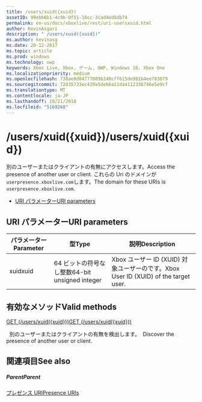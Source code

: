 ```yaml
---
title: /users/xuid({xuid})
assetID: 99ebb6b1-4c9b-0f51-10cc-3cad4ed8db74
permalink: en-us/docs/xboxlive/rest/uri-usersxuid.html
author: KevinAsgari
description: " /users/xuid({xuid})"
ms.author: kevinasg
ms.date: 20-12-2017
ms.topic: article
ms.prod: windows
ms.technology: uwp
keywords: Xbox Live, Xbox, ゲーム, UWP, Windows 10, Xbox One
ms.localizationpriority: medium
ms.openlocfilehash: 738ae0d04777089b240cff615de981b4ee783079
ms.sourcegitcommit: 72835733ec429a5deb6a11da4112336746e5e9cf
ms.translationtype: MT
ms.contentlocale: ja-JP
ms.lasthandoff: 10/21/2018
ms.locfileid: "5169268"
---
```

# <a name="usersxuidxuid"></a><span data-ttu-id="a289d-104">/users/xuid({xuid})</span><span class="sxs-lookup"><span data-stu-id="a289d-104">/users/xuid({xuid})</span></span>
<span data-ttu-id="a289d-105">別のユーザーまたはクライアントの有無にアクセスします。</span><span class="sxs-lookup"><span data-stu-id="a289d-105">Access the presence of another user or client.</span></span> <span data-ttu-id="a289d-106">これらの Uri のドメインが`userpresence.xboxlive.com`します。</span><span class="sxs-lookup"><span data-stu-id="a289d-106">The domain for these URIs is `userpresence.xboxlive.com`.</span></span>
 
  * [<span data-ttu-id="a289d-107">URI パラメーター</span><span class="sxs-lookup"><span data-stu-id="a289d-107">URI parameters</span></span>](#ID4EV)
 
<a id="ID4EV"></a>

 
## <a name="uri-parameters"></a><span data-ttu-id="a289d-108">URI パラメーター</span><span class="sxs-lookup"><span data-stu-id="a289d-108">URI parameters</span></span>
 
| <span data-ttu-id="a289d-109">パラメーター</span><span class="sxs-lookup"><span data-stu-id="a289d-109">Parameter</span></span>| <span data-ttu-id="a289d-110">型</span><span class="sxs-lookup"><span data-stu-id="a289d-110">Type</span></span>| <span data-ttu-id="a289d-111">説明</span><span class="sxs-lookup"><span data-stu-id="a289d-111">Description</span></span>| 
| --- | --- | --- | 
| <span data-ttu-id="a289d-112">xuid</span><span class="sxs-lookup"><span data-stu-id="a289d-112">xuid</span></span>| <span data-ttu-id="a289d-113">64 ビットの符号なし整数</span><span class="sxs-lookup"><span data-stu-id="a289d-113">64-bit unsigned integer</span></span>| <span data-ttu-id="a289d-114">Xbox ユーザー ID (XUID) 対象ユーザーのです。</span><span class="sxs-lookup"><span data-stu-id="a289d-114">Xbox User ID (XUID) of the target user.</span></span>| 
  
<a id="ID4EUB"></a>

 
## <a name="valid-methods"></a><span data-ttu-id="a289d-115">有効なメソッド</span><span class="sxs-lookup"><span data-stu-id="a289d-115">Valid methods</span></span>

[<span data-ttu-id="a289d-116">GET (/users/xuid({xuid}))</span><span class="sxs-lookup"><span data-stu-id="a289d-116">GET (/users/xuid({xuid}))</span></span>](uri-usersxuidget.md)

<span data-ttu-id="a289d-117">&nbsp;&nbsp;別のユーザーまたはクライアントの有無を検出します。</span><span class="sxs-lookup"><span data-stu-id="a289d-117">&nbsp;&nbsp;Discover the presence of another user or client.</span></span>
 
<a id="ID4E5B"></a>

 
## <a name="see-also"></a><span data-ttu-id="a289d-118">関連項目</span><span class="sxs-lookup"><span data-stu-id="a289d-118">See also</span></span>
 
<a id="ID4EAC"></a>

 
##### <a name="parent"></a><span data-ttu-id="a289d-119">Parent</span><span class="sxs-lookup"><span data-stu-id="a289d-119">Parent</span></span> 

[<span data-ttu-id="a289d-120">プレゼンス URI</span><span class="sxs-lookup"><span data-stu-id="a289d-120">Presence URIs</span></span>](atoc-reference-presence.md)

   